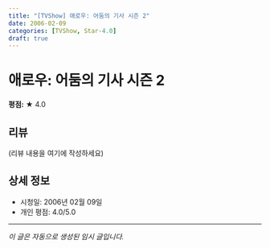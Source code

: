 ```yaml
---
title: "[TVShow] 애로우: 어둠의 기사 시즌 2"
date: 2006-02-09
categories: [TVShow, Star-4.0]
draft: true
---
```


# 애로우: 어둠의 기사 시즌 2

**평점:** ★ 4.0

## 리뷰

(리뷰 내용을 여기에 작성하세요)

## 상세 정보

- 시청일: 2006년 02월 09일
- 개인 평점: 4.0/5.0

---

*이 글은 자동으로 생성된 임시 글입니다.*
